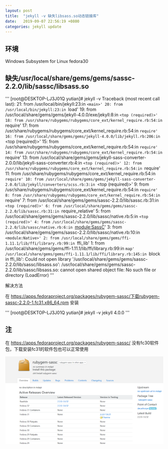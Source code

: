 ```yaml
---
layout: post
title:  "jekyll -v 缺失libsass.so动态链接库"
date:   2019-09-07 22:56:19 +0800
categories: jekyll update
---
```

## 环境
Windows Subsystem for Linux fedora30

## 缺失/usr/local/share/gems/gems/sassc-2.2.0/lib/sassc/libsass.so

'''
[root@DESKTOP-LJ3J01Q yutian]# jekyll -v
Traceback (most recent call last):
        21: from /usr/local/bin/jekyll:23:in `<main>'
        20: from /usr/local/bin/jekyll:23:in `load'
        19: from /usr/local/share/gems/gems/jekyll-4.0.0/exe/jekyll:8:in `<top (required)>'
        18: from /usr/share/rubygems/rubygems/core_ext/kernel_require.rb:54:in `require'
        17: from /usr/share/rubygems/rubygems/core_ext/kernel_require.rb:54:in `require'
        16: from /usr/local/share/gems/gems/jekyll-4.0.0/lib/jekyll.rb:206:in `<top (required)>'
        15: from /usr/share/rubygems/rubygems/core_ext/kernel_require.rb:54:in `require'
        14: from /usr/share/rubygems/rubygems/core_ext/kernel_require.rb:54:in `require'
        13: from /usr/local/share/gems/gems/jekyll-sass-converter-2.0.0/lib/jekyll-sass-converter.rb:4:in `<top (required)>'
        12: from /usr/share/rubygems/rubygems/core_ext/kernel_require.rb:54:in `require'
        11: from /usr/share/rubygems/rubygems/core_ext/kernel_require.rb:54:in `require'
        10: from /usr/local/share/gems/gems/jekyll-sass-converter-2.0.0/lib/jekyll/converters/scss.rb:3:in `<top (required)>'
         9: from /usr/share/rubygems/rubygems/core_ext/kernel_require.rb:54:in `require'
         8: from /usr/share/rubygems/rubygems/core_ext/kernel_require.rb:54:in `require'
         7: from /usr/local/share/gems/gems/sassc-2.2.0/lib/sassc.rb:31:in `<top (required)>'
         6: from /usr/local/share/gems/gems/sassc-2.2.0/lib/sassc.rb:31:in `require_relative'
         5: from /usr/local/share/gems/gems/sassc-2.2.0/lib/sassc/native.rb:5:in `<top (required)>'
         4: from /usr/local/share/gems/gems/sassc-2.2.0/lib/sassc/native.rb:6:in `<module:SassC>'
         3: from /usr/local/share/gems/gems/sassc-2.2.0/lib/sassc/native.rb:10:in `<module:Native>'
         2: from /usr/local/share/gems/gems/ffi-1.11.1/lib/ffi/library.rb:99:in `ffi_lib'
         1: from /usr/local/share/gems/gems/ffi-1.11.1/lib/ffi/library.rb:99:in `map'
/usr/local/share/gems/gems/ffi-1.11.1/lib/ffi/library.rb:145:in `block in ffi_lib': Could not open library '/usr/local/share/gems/gems/sassc-2.2.0/lib/sassc/libsass.so': /usr/local/share/gems/gems/sassc-2.2.0/lib/sassc/libsass.so: cannot open shared object file: No such file or directory (LoadError)
'''

解决方法

在 https://apps.fedoraproject.org/packages/rubygem-sassc/下载rubygem-sassc-2.2.0-1.fc31.x86_64.rpm 安装

'''
[root@DESKTOP-LJ3J01Q yutian]# jekyll  -v
jekyll 4.0.0
'''
## 注
在 https://apps.fedoraproject.org/packages/rubygem-sassc/ 没有fc30软件包，下载安装fc31的软件包也可以正常使用

![rubygem-sassc](img/rubygem-sassc.PNG)